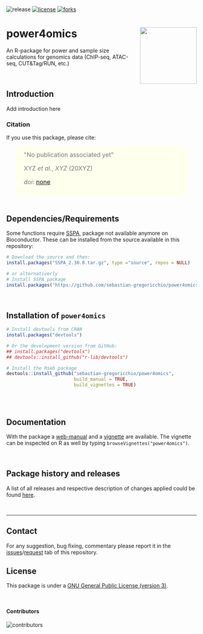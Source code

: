 ![release](https://img.shields.io/github/v/release/sebastian-gregoricchio/power4omics)
[![license](https://img.shields.io/badge/License-GPLv3-blue.svg)](https://sebastian-gregoricchio.github.io/power4omics/LICENSE.md/LICENSE)
[![forks](https://img.shields.io/github/forks/sebastian-gregoricchio/power4omics?style=social)](https://github.com/sebastian-gregoricchio/power4omics/fork)
<!-- ![update](https://badges.pufler.dev/updated/sebastian-gregoricchio/power4omics)
![visits](https://badges.pufler.dev/visits/sebastian-gregoricchio/power4omics) -->
<!---![downloads](https://img.shields.io/github/downloads/sebastian-gregoricchio/power4omics/total.svg)--->

# power4omics [<img src="https://sebastian-gregoricchio.github.io/power4omics/power4omics_logo.svg" align="right" height = 150/>](https://sebastian-gregoricchio.github.io/power4omics)
An R-package for power and sample size calculations for genomics data (ChIP-seq, ATAC-seq, CUT&amp;Tag/RUN, etc.)

<br>

## Introduction
Add introduction here



### Citation
If you use this package, please cite:

<div class="warning" style='padding:2.5%; background-color:#ffffee; color:#787878; margin-left:5%; margin-right:5%; border-radius:15px;'>
<span>
<font size="-0.5">

<div style="margin-left:2%; margin-right:2%; text-align: justify">
"No publication associated yet"

XYZ *et al.*, *XYZ* (20XYZ)

*doi*: [none](https://doi.org/none)
</div>
</font>

</span>
</div>


<br>


## Dependencies/Requirements
Some functions require [SSPA](https://www.bioconductor.org/packages/3.12/bioc/html/SSPA.html), package not available anymore on Bioconductor.
These can be installed from the source available in this repository:

```r
# Download the source and then:
install.packages("SSPA_2.30.0.tar.gz", type ="source", repos = NULL)

# or alternativerly
# Install SSPA package
install.packages("https://github.com/sebastian-gregoricchio/power4omics/blob/main/resources/SSPA_2.30.0.tar.gz", type ='source', repos = NULL)
```

<br />

## Installation of `power4omics`
```r
# Install devtools from CRAN
install.packages("devtools")

# Or the development version from GitHub:
## install.packages("devtools")
## devtools::install_github("r-lib/devtools")

# Install the Rseb package
devtools::install_github("sebastian-gregoricchio/power4omics",
                         build_manual = TRUE,
                         build_vignettes = TRUE)
```
<br />

<br />

## Documentation
With the package a [web-manual](https://sebastian-gregoricchio.github.io/power4omics/reference/index.html) and a [vignette](https://sebastian-gregoricchio.github.io/power4omics/doc/power4omics.overview.vignette.html) are available.
The vignette can be inspected on R as well by typing `browseVignettes("power4omics")`.

<br />

## Package history and releases
A list of all releases and respective description of changes applied could be found [here](https://sebastian-gregoricchio.github.io/power4omics/NEWS).

<br />

-----------------
## Contact
For any suggestion, bug fixing, commentary please report it in the [issues](https://github.com/sebastian-gregoricchio/power4omics/issues)/[request](https://github.com/sebastian-gregoricchio/power4omics/pulls) tab of this repository.

## License
This package is under a [GNU General Public License (version 3)](https://sebastian-gregoricchio.github.io/power4omics/LICENSE.md/LICENSE).

<br />

#### Contributors
![contributors](https://badges.pufler.dev/contributors/sebastian-gregoricchio/power4omics?size=50&padding=5&bots=true)

